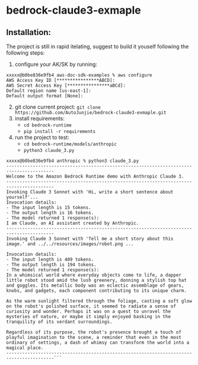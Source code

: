 # bedrock-claude3-exmaple


## Installation:
The project is still in rapid itelating, suggest to build it youself following the following steps:

1. configure your AK/SK by running:

```
xxxxx@b0be836e9fb4 aws-doc-sdk-examples % aws configure
AWS Access Key ID [****************ABCD]: 
AWS Secret Access Key [****************aBCd]: 
Default region name [us-east-1]: 
Default output format [None]:
```

2. git clone current project: `git clone https://github.com/AutoJunjie/bedrock-claude3-exmaple.git`
3. install requirements:
    - `cd bedrock-runtime`
    - `pip install -r requirements`
4. run the project to test:
    - `cd bedrock-runtime/models/anthropic`
    - `python3 claude_3.py`

```
xxxxx@b0be836e9fb4 anthropic % python3 claude_3.py
----------------------------------------------------------------------------------------
Welcome to the Amazon Bedrock Runtime demo with Anthropic Claude 3.
----------------------------------------------------------------------------------------
Invoking Claude 3 Sonnet with 'Hi, write a short sentence about yourself'...
Invocation details:
- The input length is 15 tokens.
- The output length is 16 tokens.
- The model returned 1 response(s):
I am Claude, an AI assistant created by Anthropic.
----------------------------------------------------------------------------------------
Invoking Claude 3 Sonnet with 'Tell me a short story about this image.' and ../../resources/images/robot.png ...

Invocation details:
- The input length is 409 tokens.
- The output length is 194 tokens.
- The model returned 1 response(s):
In a whimsical world where everyday objects come to life, a dapper little robot stood amid the lush greenery, donning a stylish top hat and goggles. Its metallic body was an eclectic assemblage of gears, knobs, and gadgets, each component contributing to its unique charm.

As the warm sunlight filtered through the foliage, casting a soft glow on the robot's polished surface, it seemed to radiate a sense of curiosity and wonder. Perhaps it was on a quest to unravel the mysteries of nature, or maybe it simply enjoyed basking in the tranquility of its verdant surroundings.

Regardless of its purpose, the robot's presence brought a touch of playful imagination to the scene, a reminder that even in the most ordinary of settings, a dash of whimsy can transform the world into a magical place.
----------------------------------------------------------------------------------------```
